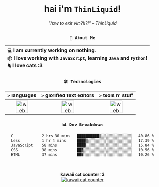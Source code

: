 <div align="center">
  
  # hai i'm `ThinLiquid`!
  ###### "how to exit vim?!!?!" – ThinLiquid
  
  ### `👤 About Me`

  | `💻`  I am currently working on __nothing__.<br/>`📦`  I love working with `JavaScript`, learning `Java` and `Python`!</br>`🐈`  I love cats :3 |
  |:---|

  
  ### `🛠️ Technologies`
  
  | `>` **languages**  | `>` **glorified text editors** | `>` **tools n' stuff** |
  |:------------------:|:------------------------------:|:----------------------:|
  | <img src="https://skillicons.dev/icons?i=ts,js,react" alt="web dev" height="40"/> | <img src="https://skillicons.dev/icons?i=vscode,eclipse,idea" alt="web dev" height="40"/> | <img src="https://skillicons.dev/icons?i=bash,git,photoshop" alt="web dev" height="40"/> |
  
  ### `📊 Dev Breakdown`
  
  <!--START_SECTION:waka-->

```txt
C             2 hrs 30 mins   ██████████▒░░░░░░░░░░░░░░   40.86 %
Less          1 hr 4 mins     ████▒░░░░░░░░░░░░░░░░░░░░   17.39 %
JavaScript    58 mins         ████░░░░░░░░░░░░░░░░░░░░░   15.84 %
CSS           38 mins         ██▓░░░░░░░░░░░░░░░░░░░░░░   10.56 %
HTML          37 mins         ██▓░░░░░░░░░░░░░░░░░░░░░░   10.26 %
```

<!--END_SECTION:waka-->
  
  <br/><br/>
  <b>kawaii cat counter :3</b><br/>
  [![kawaii cat counter](https://count.getloli.com/get/@ThinLiquid?theme=moebooru)](https://moe-counter.glitch.me)
</div>
